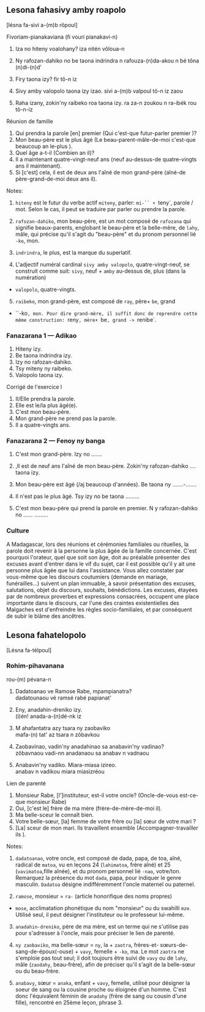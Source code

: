 ## Lesona fahasivy amby roapolo

[lésna fa-sivi a-(m)b rôpoul]

Fivoriam-pianakaviana (fi vouri pianakavi-n)

1. Iza no hiteny voalohany?
iza nitén vôloua-n

2. Ny rafozan-dahiko no be taona indrindra
n rafouza-(n)da-akou n bé tôna (n)di-(n)d'

3. Firy taona izy?
fir tô-n iz

4. Sivy amby valopolo taona izy izao.
sivi a-(m)b valpoul tô-n iz zaou

5. Raha izany, zokin'ny raibeko roa taona izy.
ra za-n zoukou n ra-ibék rou tô-n-iz


Réunion de famille

1. Qui prendra la parole [en] premier (Qui c'est-que futur-parler premier )?
2. Mon beau-père est le plus âgé (Le beau-parent-mâle-de-moi c'est-que beaucoup an le-plus ).
3. Quel âge a-t-il (Combien an il)?
4. Il a maintenant quatre-vingt-neuf ans (neuf au-dessus-de quatre-vingts ans il maintenant).
5. Si [c'est] cela, il est de deux ans l'aîné de mon grand-père (aîné-de père-grand-de-moi deux
ans il).


Notes:
1. `hiteny` est le futur du verbe actif `miteny`, parler: 
`mi-`` + `teny`, parole / mot. 
Selon le cas, il peut se traduire par parler ou prendre la parole.

2. `rafozan-dahiko`, mon beau-père, est un mot composé de
`rafozana` qui signifie beaux-parents, englobant le beau-père et
la belle-mère, de `lahy`, mâle, qui précise qu'il s'agit du "beau-père" 
et du pronom personnel lié `-ko`, mon.

3. `indrindra`, le plus, est la marque du superlatif.

4. L'adjectif numéral cardinal `sivy amby valopolo`, quatre-vingt-neuf, 
se construit comme suit: `sivy`, neuf + `amby` au-dessus de, plus (dans la numération) 
+ `valopolo`, quatre-vingts.

5. `raibeko`, mon grand-père, est composé de `ray`, père+ `be`, grand
+ ``-ko`, mon. Pour dire grand-mère, il suffit donc de reprendre
cette même construction: `reny`, mère+ `be`, grand -> `renibe`.


### Fanazarana 1 — Adikao

1. Hiteny izy. 
2. Be taona indrindra izy. 
3. Izy no rafozan-dahiko. 
4. Tsy miteny ny raibeko.
5. Valopolo taona izy.

Corrigé de l'exercice l

1. Il/Elle prendra la parole. 
2. Elle est le/la plus âgé(e). 
3. C'est mon beau-père.
4. Mon grand-père ne prend pas la parole. 
5. Il a quatre-vingts ans.


### Fanazarana 2 — Fenoy ny banga


1. C'est mon grand-père.
Izy no .......

2. ,Il est de neuf ans l'aîné de mon beau-père.
Zokin'ny rafozan-dahiko .... taona izy.

3. Mon beau-père est âgé (/aj beaucoup d'années).
Be taona ny .......-.......

4. Il n'est pas le plus âgé.
Tsy izy no be taona .........

5. C'est mon beau-père qui prend la parole en premier.
N y rafozan-dahiko no ...... .........

### Culture

A Madagascar, lors des réunions et cérémonies familiales ou rituelles,
la parole doit revenir à la personne la plus âgée de la famille
concernée. 
C'est pourquoi l'orateur, quel que soit son âge, doit au préalable
présenter des excuses avant d'entrer dans le vif du sujet,
car il est possible qu'il y ait une personne plus âgée que lui dans
l'assistance. 
Vous allez constater par vous-même que les discours coutumiers 
(demande en mariage, funérailles...) suivent un plan immuable, 
à savoir présentation des excuses, salutations, objet du discours, 
souhaits, bénédictions. 
Les excuses, étayées par de nombreux proverbes et expressions consacrées, 
occupent une place importante dans le discours, car l'une des craintes existentielles
des Malgaches est d'enfreindre les règles socio-familiales, et par conséquent de subir 
le blâme des ancêtres.


## Lesona fahatelopolo

[Lésna fa-télpoul]

### Rohim-pihavanana 

rou-(m) pévana-n

1. Dadatoanao ve Ramose  Rabe, mpampianatra?  
dadatounaou vé ramsé rabé papianat'

2. Eny, anadahin-dreniko izy.  
(i)én! anada-a-(n)dé-nk iz

3. M ahafantatra azy tsara ny zaobaviko  
mafa-(n) tat' az tsara n zôbavkou

4. Zaobavinao, vadin'ny anadahinao sa anabavin'ny vadinao?  
zôbavnaou vadi-nn anadanaou sa anabav n vadnaou

5. Anabavin'ny vadiko. Miara-miasa izireo.  
anabav n vadikou miara miasizréou


Lien de parenté

1. Monsieur Rabe, [l']instituteur, est-il votre oncle?
(Oncle-de-vous est-ce-que monsieur Rabe)
2. Oui, [c'est le] frère de ma mère (frère-de-mère-de-moi il).
3. Ma belle-sceur le connaît bien.
4. Votre belle-sœur, [la] femme de votre frère ou [la] sœur de votre mari ?
5. [La] sceur de mon mari. Ils travaillent ensemble (Accompagner-travailler ils ).


Notes:

1. `dadatoanao`, votre oncle, est composé de dada, papa, de toa,
aîné, radical de `matoa`, vu en leçons 24 (`lahimatoa`, frère aîné)
et 25 (`vavimatoa`,fille aînée), et du pronom personnel lié `-nao`,
votre/ton. Remarquez la présence du mot `dada`, papa, pour
indiquer le genre masculin. `Dadatoa` désigne indifféremment
l'oncle maternel ou paternel.

2. `ramose`, monsieur = `ra-` (article honorifique des noms propres)
+ `mose`, acclimatation phonétique du nom "monsieur" ou du swahilli `mze`. Utilisé
seul, il peut désigner l'instituteur ou le professeur lui-même.

3. `anadahin-dreniko`, père de ma mère, est un terme qui ne s'utilise 
pas pour s'adresser à l'oncle, mais pour préciser le lien de parenté.

4. `ny zaobaviko`, ma belle-sœur = `ny`, la + `zaotra`, frères-et-
sœurs-de-sang-de-époux(-ouse) + `vavy`, femelle + `-ko`, ma. 
Le mot `zaotra` ne s'emploie pas tout seul; il doit toujours être
suivi de `vavy` ou de `lahy`, mâle (`zaodahy`, beau-frère), afin de
préciser qu'il s'agit de la belle-sœur ou du beau-frère.

5. `anabavy`, sœur = `anaka`, enfant + `vavy`, femelle, utilisé pour
désigner la soeur de sang ou la cousine proche ou éloignée d'un
homme. C'est donc l'équivalent féminin de `anadahy` (frère de
sang ou cousin d'une fille), rencontré en 25ème leçon, phrase 3.






